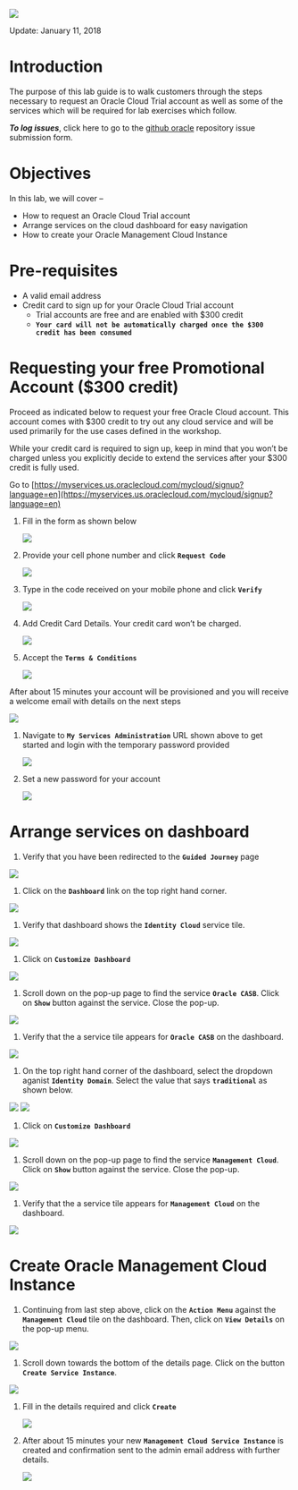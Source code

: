 ![](images/pre-req/header.png) 

Update: January 11, 2018

# Introduction

The purpose of this lab guide is to walk customers through the steps necessary to request an Oracle Cloud Trial account as well as some of the services which will be required for lab exercises which follow.

***To log issues***, click here to go to the [github oracle](https://github.com/csdoracle/Cloud-Security-Day/issues/new) repository issue submission form.

# Objectives

In this lab, we will cover –

- How to request an Oracle Cloud Trial account
- Arrange services on the cloud dashboard for easy navigation
- How to create your Oracle Management Cloud Instance


# Pre-requisites

- A valid email address
- Credit card to sign up for your Oracle Cloud Trial account
   -  Trial accounts are free and are enabled with $300 credit
   -  **`Your card will not be automatically charged once the $300 credit has been consumed`**

# Requesting your free  Promotional Account ($300 credit)

Proceed as indicated below to request your free Oracle Cloud account. This account comes with $300 credit to try out any cloud service and will be used primarily for the use cases defined in the workshop. 

While your credit card is required to sign up, keep in mind that you won’t be charged unless you explicitly decide to extend the services after your $300 credit is fully used. 

Go to [https://myservices.us.oraclecloud.com/mycloud/signup?language=en](https://myservices.us.oraclecloud.com/mycloud/signup?language=en)

1.  Fill in the form as shown below

	![](images/pre-req/pre-001a.png)

1.  Provide your cell phone number and click **`Request Code`**

	![](images/pre-req/pre-002.png)

1.  Type in the code received on your mobile phone and click **`Verify`**

	![](images/pre-req/pre-003a.png)

1.  Add Credit Card Details. Your credit card won’t be charged.

	![](images/pre-req/pre-004.png)

1.  Accept the **`Terms & Conditions`**

	![](images/pre-req/pre-005.png)

After about 15 minutes your account will be provisioned and you will receive a welcome email with details on the next steps

![](images/pre-req/pre-006a.png)

1.  Navigate to **`My Services Administration`** URL shown above to get started and login with the temporary password provided

	![](images/pre-req/pre-007.png)

1.  Set a new password for your account

	![](images/pre-req/pre-008.png)
	
# Arrange services on dashboard

1.  Verify that you have been redirected to the **`Guided Journey`** page

![](images/pre-req/pre-008-1.png)

1.  Click on the **`Dashboard`** link on the top right hand corner.

![](images/pre-req/pre-008-2.png)

1.  Verify that dashboard shows the **`Identity Cloud`** service tile.

![](images/pre-req/pre-008-3.png)

1.  Click on **`Customize Dashboard`**

![](images/pre-req/pre-008-4.png)

1.  Scroll down on the pop-up page to find the service **`Oracle CASB`**. Click on  **`Show`** button against the service. Close the pop-up.

![](images/pre-req/pre-008-5.png)

1.  Verify that the a service tile appears for **`Oracle CASB`** on the dashboard.

![](images/pre-req/pre-008-6.png)

1.  On the top right hand corner of the dashboard, select the dropdown aganist **`Identity Domain`**. Select the value that says **`traditional`** as shown below.

![](images/pre-req/pre-008-7.png)
![](images/pre-req/pre-008-8.png)

1.  Click on **`Customize Dashboard`**

![](images/pre-req/pre-008-9.png)

1.  Scroll down on the pop-up page to find the service **`Management Cloud`**. Click on  **`Show`** button against the service. Close the pop-up.

![](images/pre-req/pre-008-10.png)

1.  Verify that the a service tile appears for **`Management Cloud`** on the dashboard.

![](images/pre-req/pre-008-11.png)

# Create Oracle Management Cloud Instance

1.  Continuing from last step above, click on the **`Action Menu`** against the **`Management Cloud`** tile on the dashboard. Then, click on **`View Details`** on the pop-up menu.

![](images/pre-req/pre-008-12.png)

1.  Scroll down towards the bottom of the details page. Click on the button **`Create Service Instance`**.

![](images/pre-req/pre-008-13.png)

1.  Fill in the details required and click **`Create`**

	![](images/pre-req/pre-011a.png)

1.  After about 15 minutes your new **`Management Cloud Service Instance`** is created and confirmation sent to the admin email address with further details.

	![](images/pre-req/pre-012a.png)
